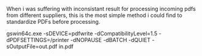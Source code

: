 

When i was suffering with inconsistant result for processing incoming pdfs from different suppliers, this is the most simple method i could find to standardize PDFs before processing.

gswin64c.exe -sDEVICE=pdfwrite -dCompatibilityLevel=1.5 -dPDFSETTINGS=/printer -dNOPAUSE -dBATCH -dQUIET -sOutputFile=out.pdf in.pdf
